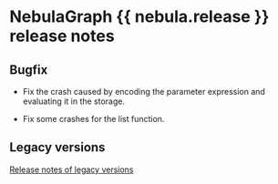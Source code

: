 # NebulaGraph {{ nebula.release }} release notes

## Bugfix

- Fix the crash caused by encoding the parameter expression and evaluating it in the storage. 

- Fix some crashes for the list function.

## Legacy versions

[Release notes of legacy versions](https://www.nebula-graph.io/tags/release-notes)
